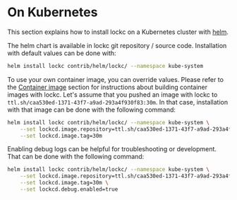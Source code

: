 # On Kubernetes

This section explains how to install lockc on a Kubernetes cluster with
[helm](https://helm.sh/).

The helm chart is available in lockc git repository / source code.
Installation with default values can be done with:

```bash
helm install lockc contrib/helm/lockc/ --namespace kube-system
```

To use your own container image, you can override values. Please refer to the
[Container image](../build/container-image.md) section for instructions about
building container images with lockc. Let's assume that you pushed an image
with lockc to `ttl.sh/caa530ed-1371-43f7-a9ad-293a4f930f83:30m`. In that case,
installation with that image can be done with the following command:

```bash
helm install lockc contrib/helm/lockc/ --namespace kube-system \
    --set lockcd.image.repository=ttl.sh/caa530ed-1371-43f7-a9ad-293a4f930f83 \
    --set lockcd.image.tag=30m
```

Enabling debug logs can be helpful for troubleshooting or development. That can
be done with the following command:

```bash
helm install lockc contrib/helm/lockc/ --namespace kube-system \
    --set lockcd.image.repository=ttl.sh/caa530ed-1371-43f7-a9ad-293a4f930f83 \
    --set lockcd.image.tag=30m \
    --set lockcd.debug.enabled=true
```
